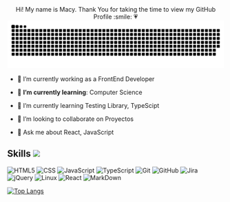 <div size='20px' align="center"> Hi! My name is Macy. Thank You for taking the time to view my GitHub Profile :smile: 💗
</div>

<div align="center">
  <a href="#">
  <img  src="https://github.com/1999AZZAR/1999AZZAR/blob/main/resources/img/grid-snake.svg"
       alt="snake" /></a>
</div>



- 🔭 I’m currently working as a FrontEnd Developer

-  🌱 <b>I’m currently learning</b>: Computer Science 
  
- 🌱 I’m currently learning Testing Library, TypeScipt
  
- 👯 I’m looking to collaborate on Proyectos
  
- 💬 Ask me about React, JavaScript


  


<h2> Skills <img src = "https://media2.giphy.com/media/QssGEmpkyEOhBCb7e1/giphy.gif?cid=ecf05e47a0n3gi1bfqntqmob8g9aid1oyj2wr3ds3mg700bl&rid=giphy.gif" width = 32px> </h2>





![HTML5](https://img.shields.io/badge/-HTML5-000000?style=flat&logo=HTML5)
![CSS](https://img.shields.io/badge/CSS-239120?&style=flat-square&logo=css3&logoColor=white)
![JavaScript](https://img.shields.io/badge/-JavaScript-000000?style=flat&logo=javascript)
![TypeScript](https://img.shields.io/badge/-TypeScript-000000?style=flat&logo=typescript&logoColor=007ACC)
![Git](https://img.shields.io/badge/-Git-000000?style=flat&logo=git&logoColor=F05032)
![GitHub](https://img.shields.io/badge/-GitHub-000000?style=flat&logo=github&logoColor=FFFFFF)
![Jira](https://img.shields.io/badge/-Jira-000000?style=flat&logo=jira-software&logoColor=white&logoColor=0052CC)
![jQuery](https://img.shields.io/badge/-jQuery-000000?style=flat&logo=jQuery&logoColor=0769AD)
![Linux](https://img.shields.io/badge/-Linux-000000?style=flat&logo=linux&logoColor=FCC624)
![React](https://img.shields.io/badge/-React-000000?style=flat&logo=React&logoColor=61DAFB)
![MarkDown](https://img.shields.io/badge/Markdown-000000?style=flat-square&logo=markdown&logoColor=white)





[![Top Langs](https://github-readme-stats.vercel.app/api/top-langs/?username=mm0hammadi&hide=contribs)](https://github.com/anuraghazra/github-readme-stats)

  
<br>
<br>
  <br>
  
